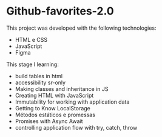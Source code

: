 # Github-favorites-2.0
This project was developed with the following technologies:

 - HTML e CSS
 - JavaScript
 - Figma

This stage I learning:

 - build tables in html
 - accessibility sr-only
 - Making classes and inheritance in JS
 - Creating HTML with JavaScript
 - Immutability for working with application data
 - Getting to Know LocalStorage
 - Métodos estáticos e promessas
 - Promises with Async Await
 - controlling application flow with try, catch, throw
